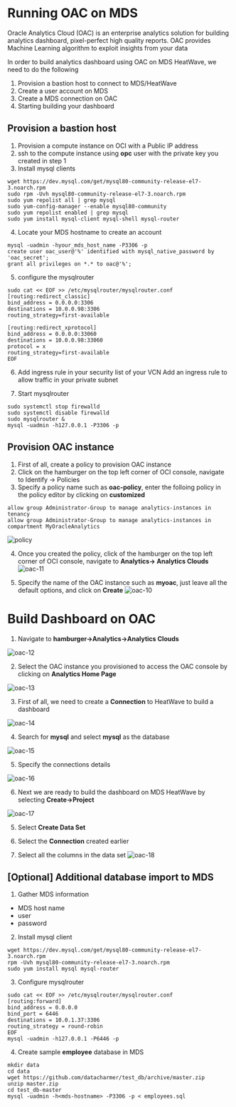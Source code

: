 # Running OAC on MDS
Oracle Analytics Cloud (OAC) is an enterprise analytics solution for building analytics dashboard, pixel-perfect high quality reports. OAC provides Machine Learning algorithm to exploit insights from your data

In order to build analytics dashboard using OAC on MDS HeatWave, we need to do the following
1. Provision a bastion host to connect to MDS/HeatWave
2. Create a user account on MDS
3. Create a MDS connection on OAC
4. Starting building your dashboard

## Provision a bastion host
1. Provision a compute instance on OCI with a Public IP address
2. ssh to the compute instance using **opc** user with the private key you created in step 1
3. Install mysql clients
```
wget https://dev.mysql.com/get/mysql80-community-release-el7-3.noarch.rpm
sudo rpm -Uvh mysql80-community-release-el7-3.noarch.rpm
sudo yum repolist all | grep mysql
sudo yum-config-manager --enable mysql80-community
sudo yum repolist enabled | grep mysql
sudo yum install mysql-client mysql-shell mysql-router
```

4. Locate your MDS hostname to create an account
```
mysql -uadmin -hyour_mds_host_name -P3306 -p
create user oac_user@'%' identified with mysql_native_password by 'oac_secret';
grant all privileges on *.* to oac@'%';
```

5. configure the mysqlrouter
```
sudo cat << EOF >> /etc/mysqlrouter/mysqlrouter.conf 
[routing:redirect_classic]
bind_address = 0.0.0.0:3306
destinations = 10.0.0.98:3306
routing_strategy=first-available

[routing:redirect_xprotocol]
bind_address = 0.0.0.0:33060
destinations = 10.0.0.98:33060
protocol = x
routing_strategy=first-available
EOF
```

6. Add ingress rule in your security list of your VCN
Add an ingress rule to allow traffic in your private subnet

7. Start mysqlrouter
```
sudo systemctl stop firewalld
sudo systemctl disable firewalld
sudo mysqlrouter &
mysql -uadmin -h127.0.0.1 -P3306 -p
```

## Provision OAC instance

1. First of all, create a policy to provision OAC instance
2. Click on the hamburger on the top left corner of OCI console, navigate to Identify -> Policies
3. Specify a policy name such as **oac-policy**, enter the folloing policy in the policy editor by clicking on **customized**
```
allow group Administrator-Group to manage analytics-instances in tenancy
allow group Administrator-Group to manage analytics-instances in compartment MyOracleAnalytics
```

![policy](img/policy.png)

4. Once you created the policy, click of the hamburger on the top left corner of OCI console, navigate to **Analytics-> Analytics Clouds**
![oac-11](img/oac-11.png)

5. Specify the name of the OAC instance such as **myoac**, just leave all the default options, and click on **Create**
![oac-10](img/oac-10.png)

# Build Dashboard on OAC

1. Navigate to **hamburger->Analytics->Analytics Clouds**

![oac-12](img/oac-12.png)

2. Select the OAC instance you provisioned to access the OAC console by clicking on **Analytics Home Page** 

![oac-13](img/oac-13.png)

3. First of all, we need to create a **Connection** to HeatWave to build a dashboard

![oac-14](img/oac-14.png)

4. Search for **mysql** and select **mysql** as the database

![oac-15](img/oac-15.png)

5. Specify the connections details

![oac-16](img/oac-16.png)

6. Next we are ready to build the dashboard on MDS HeatWave by selecting **Create->Project**

![oac-17](img/oac-17.png)


5. Select **Create Data Set**

6. Select the **Connection** created earlier

7. Select all the columns in the data set
![oac-18](img/oac-18.png)


## [Optional] Additional database import to MDS

1. Gather MDS information
* MDS host name
* user
* password

2. Install mysql client
```
wget https://dev.mysql.com/get/mysql80-community-release-el7-3.noarch.rpm
rpm -Uvh mysql80-community-release-el7-3.noarch.rpm
sudo yum install mysql mysql-router 
```
3. Configure mysqlrouter
```
sudo cat << EOF >> /etc/mysqlrouter/mysqlrouter.conf
[routing:forward]
bind_address = 0.0.0.0
bind_port = 6446
destinations = 10.0.1.37:3306
routing_strategy = round-robin
EOF
mysql -uadmin -h127.0.0.1 -P6446 -p
```

4. Create sample **employee** database in MDS
```
mkdir data
cd data
wget https://github.com/datacharmer/test_db/archive/master.zip
unzip master.zip
cd test_db-master
mysql -uadmin -h<mds-hostname> -P3306 -p < employees.sql
```

